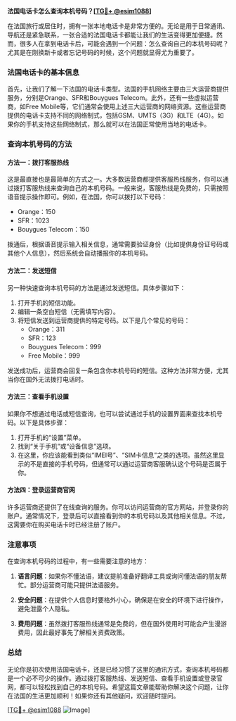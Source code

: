 **法国电话卡怎么查询本机号码？[[TG💪+ @esim1088](https://t.me/s/esim1088)]**

在法国旅行或居住时，拥有一张本地电话卡是非常方便的。无论是用于日常通讯、导航还是紧急联系，一张合适的法国电话卡都能让我们的生活变得更加便捷。然而，很多人在拿到电话卡后，可能会遇到一个问题：怎么查询自己的本机号码呢？尤其是在刚换新卡或者忘记号码的时候，这个问题就显得尤为重要了。

### 法国电话卡的基本信息

首先，让我们了解一下法国的电话卡类型。法国的手机网络主要由三大运营商提供服务，分别是Orange、SFR和Bouygues Telecom。此外，还有一些虚拟运营商，如Free Mobile等，它们通常会使用上述三大运营商的网络资源。这些运营商提供的电话卡支持不同的网络制式，包括GSM、UMTS（3G）和LTE（4G）。如果你的手机支持这些网络制式，那么就可以在法国正常使用当地的电话卡。

### 查询本机号码的方法

#### 方法一：拨打客服热线
这是最直接也是最简单的方式之一。大多数运营商都提供客服热线服务，你可以通过拨打客服热线来查询自己的本机号码。一般来说，客服热线是免费的，只需按照语音提示操作即可。例如，在法国，你可以拨打以下号码：

- Orange：150
- SFR：1023
- Bouygues Telecom：150

拨通后，根据语音提示输入相关信息，通常需要验证身份（比如提供身份证号码或其他个人信息），然后系统会自动播报你的本机号码。

#### 方法二：发送短信
另一种快速查询本机号码的方法是通过发送短信。具体步骤如下：

1. 打开手机的短信功能。
2. 编辑一条空白短信（无需填写内容）。
3. 将短信发送到运营商提供的特定号码。以下是几个常见的号码：
   - Orange：311
   - SFR：123
   - Bouygues Telecom：999
   - Free Mobile：999

发送成功后，运营商会回复一条包含你本机号码的短信。这种方法非常方便，尤其当你在国外无法拨打电话时。

#### 方法三：查看手机设置
如果你不想通过电话或短信查询，也可以尝试通过手机的设置界面来查找本机号码。以下是具体步骤：

1. 打开手机的“设置”菜单。
2. 找到“关于手机”或“设备信息”选项。
3. 在这里，你应该能看到类似“IMEI号”、“SIM卡信息”之类的选项。虽然这里显示的不是直接的手机号码，但通常可以通过运营商客服确认这个号码是否属于你。

#### 方法四：登录运营商官网
许多运营商还提供了在线查询的服务。你可以访问运营商的官方网站，并登录你的账户。通常情况下，登录后可以直接看到你的本机号码以及其他相关信息。不过，这需要你在购买电话卡时已经注册了账户。

### 注意事项

在查询本机号码的过程中，有一些需要注意的地方：

1. **语言问题**：如果你不懂法语，建议提前准备好翻译工具或询问懂法语的朋友帮忙。部分运营商可能只提供法语服务。
   
2. **安全问题**：在提供个人信息时要格外小心，确保是在安全的环境下进行操作，避免泄露个人隐私。

3. **费用问题**：虽然拨打客服热线通常是免费的，但在国外使用时可能会产生漫游费用，因此最好事先了解相关资费政策。

### 总结

无论你是初次使用法国电话卡，还是已经习惯了这里的通讯方式，查询本机号码都是一个必不可少的操作。通过拨打客服热线、发送短信、查看手机设置或登录官网，都可以轻松找到自己的本机号码。希望这篇文章能帮助你解决这个问题，让你在法国的生活更加顺利！如果你还有其他疑问，欢迎随时提问。

[[TG💪+ @esim1088](https://t.me/s/esim1088) ![Image](https://i.postimg.cc/4NQfJmqS/Snipaste-2025-05-13-00-14-12.png)]